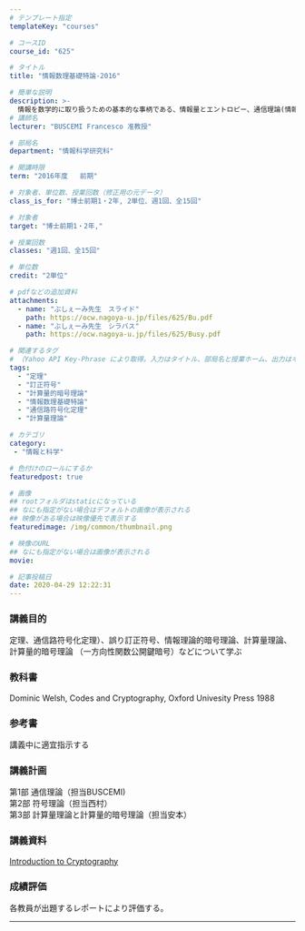 ```yaml
---
# テンプレート指定
templateKey: "courses"

# コースID
course_id: "625"

# タイトル
title: "情報数理基礎特論-2016"

# 簡単な説明
description: >-
  情報を数学的に取り扱うための基本的な事柄である、情報量とエントロピー、通信理論(情報源符号化定理、通信路符号化定理)、誤り訂正符号、情報理論的暗号理論、計算量理論、計算量的暗号理論(一方向性関数、公開鍵暗号)などについて学ぶ ....
# 講師名
lecturer: "BUSCEMI Francesco 准教授"

# 部局名
department: "情報科学研究科"

# 開講時限
term: "2016年度	前期"

# 対象者、単位数、授業回数（修正用の元データ）
class_is_for: "博士前期1・2年, 2単位、週1回、全15回"

# 対象者
target: "博士前期1・2年,"

# 授業回数
classes: "週1回、全15回"

# 単位数
credit: "2単位"

# pdfなどの追加資料
attachments:
  - name: "ぶしぇーみ先生　スライド" 
    path: https://ocw.nagoya-u.jp/files/625/Bu.pdf
  - name: "ぶしぇーみ先生　シラバス" 
    path: https://ocw.nagoya-u.jp/files/625/Busy.pdf

# 関連するタグ
# （Yahoo API Key-Phrase により取得。入力はタイトル、部局名と授業ホーム、出力はキーフレーズ（tags））
tags:
  - "定理"
  - "訂正符号"
  - "計算量的暗号理論"
  - "情報数理基礎特論"
  - "通信路符号化定理"
  - "計算量理論"

# カテゴリ
category:
 - "情報と科学"

# 色付けのロールにするか
featuredpost: true

# 画像
## rootフォルダはstaticになっている
## なにも指定がない場合はデフォルトの画像が表示される
## 映像がある場合は映像優先で表示する
featuredimage: /img/common/thumbnail.png

# 映像のURL
## なにも指定がない場合は画像が表示される
movie: 

# 記事投稿日
date: 2020-04-29 12:22:31
---
```


### 講義目的

定理、通信路符号化定理）、誤り訂正符号、情報理論的暗号理論、計算量理論、計算量的暗号理論 （一方向性関数公開鍵暗号）などについて学ぶ








### 教科書

Dominic Welsh, Codes and Cryptography, Oxford Univesity Press 1988 

### 参考書

講義中に適宜指示する


<h3>講義計画</h3>
第1部 通信理論（担当BUSCEMI)<br>
第2部 符号理論（担当西村）<br>
第3部 計算量理論と計算量的暗号理論（担当安本）


### 講義資料

[Introduction to Cryptography](https://ocw.nagoya-u.jp/files/625/Bu.pdf) 






### 成績評価

各教員が出題するレポートにより評価する。





-----